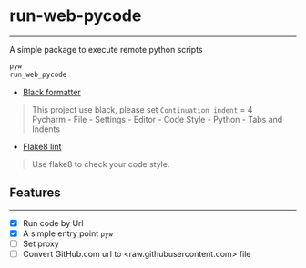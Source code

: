# run-web-pycode

--- 

A simple package to execute remote python scripts

``` bash
pyw 
run_web_pycode 

```

* [Black formatter](https://github.com/psf/black)

> This project use black, please set `Continuation indent` = 4  
> Pycharm - File - Settings - Editor - Code Style - Python - Tabs and Indents

* [Flake8 lint](https://github.com/PyCQA/flake8)

> Use flake8 to check your code style.

## Features

---

- [x] Run code by Url
- [x] A simple entry point `pyw`
- [ ] Set proxy
- [ ] Convert GitHub.com url to <raw.githubusercontent.com> file

